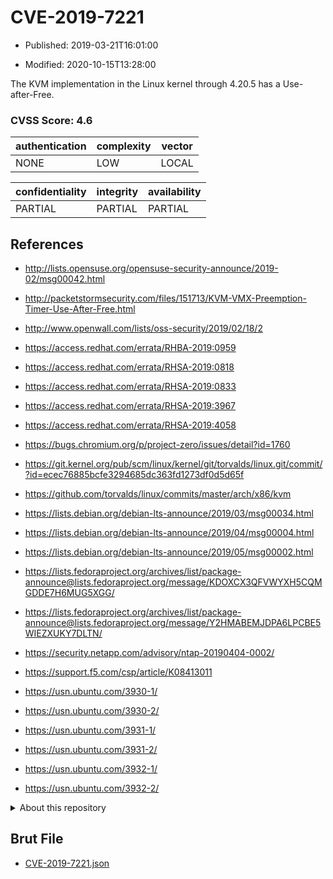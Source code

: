 # CVE-2019-7221

- Published: 2019-03-21T16:01:00

- Modified: 2020-10-15T13:28:00

The KVM implementation in the Linux kernel through 4.20.5 has a Use-after-Free.

### CVSS Score: **4.6**

| authentication | complexity | vector |
| --- | --- | --- |
| NONE | LOW | LOCAL |

| confidentiality | integrity | availability |
| --- | --- | --- |
| PARTIAL | PARTIAL | PARTIAL |

## References

* http://lists.opensuse.org/opensuse-security-announce/2019-02/msg00042.html

* http://packetstormsecurity.com/files/151713/KVM-VMX-Preemption-Timer-Use-After-Free.html

* http://www.openwall.com/lists/oss-security/2019/02/18/2

* https://access.redhat.com/errata/RHBA-2019:0959

* https://access.redhat.com/errata/RHSA-2019:0818

* https://access.redhat.com/errata/RHSA-2019:0833

* https://access.redhat.com/errata/RHSA-2019:3967

* https://access.redhat.com/errata/RHSA-2019:4058

* https://bugs.chromium.org/p/project-zero/issues/detail?id=1760

* https://git.kernel.org/pub/scm/linux/kernel/git/torvalds/linux.git/commit/?id=ecec76885bcfe3294685dc363fd1273df0d5d65f

* https://github.com/torvalds/linux/commits/master/arch/x86/kvm

* https://lists.debian.org/debian-lts-announce/2019/03/msg00034.html

* https://lists.debian.org/debian-lts-announce/2019/04/msg00004.html

* https://lists.debian.org/debian-lts-announce/2019/05/msg00002.html

* https://lists.fedoraproject.org/archives/list/package-announce@lists.fedoraproject.org/message/KDOXCX3QFVWYXH5CQMGDDE7H6MUG5XGG/

* https://lists.fedoraproject.org/archives/list/package-announce@lists.fedoraproject.org/message/Y2HMABEMJDPA6LPCBE5WIEZXUKY7DLTN/

* https://security.netapp.com/advisory/ntap-20190404-0002/

* https://support.f5.com/csp/article/K08413011

* https://usn.ubuntu.com/3930-1/

* https://usn.ubuntu.com/3930-2/

* https://usn.ubuntu.com/3931-1/

* https://usn.ubuntu.com/3931-2/

* https://usn.ubuntu.com/3932-1/

* https://usn.ubuntu.com/3932-2/

<details>
<summary>About this repository</summary> 

  This repository is part of the project [Live Hack CVE](https://github.com/Live-Hack-CVE). Main website can be found [www.live-hack.org](https://www.live-hack.org) 
  
  Made by [Sn0wAlice](https://github.com/Sn0wAlice) for the people that care about security and need to have a feed of the latest CVEs. Hope you enjoy it, don't forget to star the repo and follow me on [Twitter](https://twitter.com/Sn0wAlice) and [Github](https://github.com/Sn0wAlice). And that is my [personnal website](https://www.alice-snow.me/)

  - [Home Page](https://github.com/Live-Hack-CVE)
  - [Framework](https://github.com/Live-Hack-CVE/cve-framework)
  - [CVE database](https://github.com/Live-Hack-CVE/full_database)
  - [Changelog](https://github.com/Live-Hack-CVE/Changelog)
</details>

## Brut File

* [CVE-2019-7221.json](https://raw.githubusercontent.com/Live-Hack-CVE/full_database/main/cves/2019/CVE-2019-7221.json)

